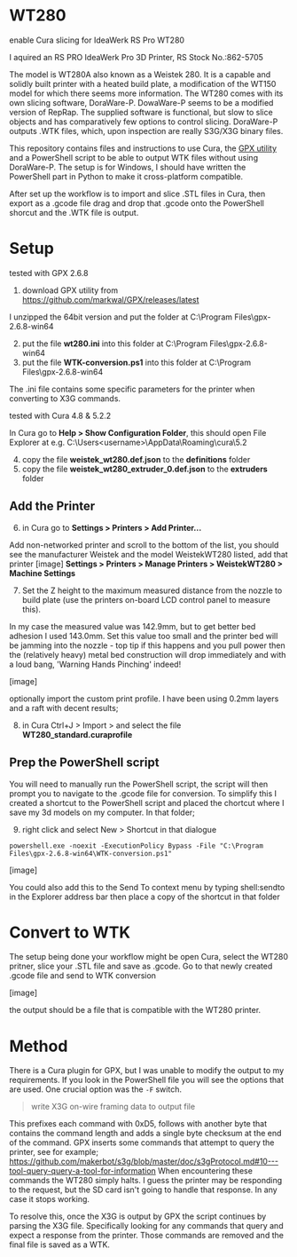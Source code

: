 # WT280
enable Cura slicing for IdeaWerk RS Pro WT280

I aquired an RS PRO IdeaWerk Pro 3D Printer, RS Stock No.:862-5705

The model is WT280A also known as a Weistek 280. It is a capable and solidly built printer with a heated build plate, a modification of the WT150 model for which there seems more information. The WT280 comes with its own slicing software, DoraWare-P. DowaWare-P seems to be a modified version of RepRap. The supplied software is functional, but slow to slice objects and has comparatively few options to control slicing. DoraWare-P outputs .WTK files, which, upon inspection are really S3G/X3G binary files.

This repository contains files and instructions to use Cura, the [GPX utility](https://github.com/markwal/GPX) and a PowerShell script to be able to output WTK files without using DoraWare-P. The setup is for Windows, I should have written the PowerShell part in Python to make it cross-platform compatible.

After set up the workflow is to import and slice .STL files in Cura, then export as a .gcode file drag and drop that .gcode onto the PowerShell shorcut and the .WTK file is output.

# Setup
tested with GPX 2.6.8

1. download GPX utility from https://github.com/markwal/GPX/releases/latest

I unzipped the 64bit version and put the folder at C:\Program Files\gpx-2.6.8-win64

2. put the file **wt280.ini** into this folder at C:\Program Files\gpx-2.6.8-win64
3. put the file **WTK-conversion.ps1** into this folder at C:\Program Files\gpx-2.6.8-win64

The .ini file contains some specific parameters for the printer when converting to X3G commands.

tested with Cura 4.8 & 5.2.2

In Cura go to **Help > Show Configuration Folder**, this should open File Explorer at e.g. C:\Users\<username>\AppData\Roaming\cura\5.2

4. copy the file **weistek_wt280.def.json** to the **definitions** folder
5. copy the file **weistek_wt280_extruder_0.def.json** to the **extruders** folder

## Add the Printer
6. in Cura go to **Settings > Printers > Add Printer...**

Add non-networked printer and scroll to the bottom of the list, you should see the manufacturer Weistek and the model WeistekWT280 listed, add that printer
[image]
**Settings > Printers > Manage Printers > WeistekWT280 > Machine Settings**

7. Set the Z height to the maximum measured distance from the nozzle to build plate (use the printers on-board LCD control panel to measure this). 

In my case the measured value was 142.9mm, but to get better bed adhesion I used 143.0mm. Set this value too small and the printer bed will be jamming into the nozzle - top tip if this happens and you pull power then the (relatively heavy) metal bed construction will drop immediately and with a loud bang, 'Warning Hands Pinching' indeed!

[image]

optionally import the custom print profile. I have been using 0.2mm layers and a raft with decent results;

8. in Cura Ctrl+J > Import > and select the file **WT280_standard.curaprofile**

## Prep the PowerShell script
You will need to manually run the PowerShell script, the script will then prompt you to navigate to the .gcode file for conversion. To simplify this I created a shortcut to the PowerShell script and placed the chortcut where I save my 3d models on my computer. In that folder;

9. right click and select New > Shortcut
in that dialogue 

`powershell.exe -noexit -ExecutionPolicy Bypass -File "C:\Program Files\gpx-2.6.8-win64\WTK-conversion.ps1"`

[image]

You could also add this to the Send To context menu by typing shell:sendto in the Explorer address bar then place a copy of the shortcut in that folder

# Convert to WTK
The setup being done your workflow might be open Cura, select the WT280 pritner, slice your .STL file and save as .gcode. Go to that newly created .gcode file and send to WTK conversion

[image]

the output should be a file that is compatible with the WT280 printer.

# Method
There is a Cura plugin for GPX, but I was unable to modify the output to my requirements. If you look in the PowerShell file you will see the options that are used. One crucial option was the `-F` switch. 
> write X3G on-wire framing data to output file

This prefixes each command with 0xD5, follows with another byte that contains the command length and adds a single byte checksum at the end of the command.
GPX inserts some commands that attempt to query the printer, see for example;
https://github.com/makerbot/s3g/blob/master/doc/s3gProtocol.md#10---tool-query-query-a-tool-for-information
When encountering these commands the WT280 simply halts. I guess the printer may be responding to the request, but the SD card isn't going to handle that response. In any case it stops working.

To resolve this, once the X3G is output by GPX the script continues by parsing the X3G file. Specifically looking for any commands that query and expect a response from the printer. Those commands are removed and the final file is saved as a WTK. 

